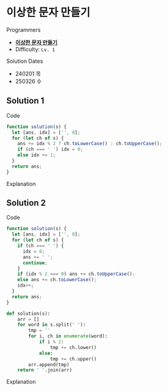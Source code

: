 # 이상한 문자 만들기

Programmers

- **[이상한 문자 만들기](https://school.programmers.co.kr/learn/courses/30/lessons/12930)**
- Difficulty: `Lv. 1`

Solution Dates

- 240201 목
- 250326 수

## Solution 1

Code

```javascript
function solution(s) {
  let [ans, idx] = ['', 0];
  for (let ch of s) {
    ans += idx % 2 ? ch.toLowerCase() : ch.toUpperCase();
    if (ch === ' ') idx = 0;
    else idx += 1;
  }
  return ans;
}
```

Explanation

## Solution 2

Code

```javascript
function solution(s) {
  let [ans, idx] = ['', 0];
  for (let ch of s) {
    if (ch === ' ') {
      idx = 0;
      ans += ' ';
      continue;
    }
    if (idx % 2 === 0) ans += ch.toUpperCase();
    else ans += ch.toLowerCase();
    idx++;
  }
  return ans;
}
```

```python
def solution(s):
    arr = []
    for word in s.split(' '):
        tmp = ''
        for i, ch in enumerate(word):
            if i % 2:
                tmp += ch.lower()
            else:
                tmp += ch.upper()
        arr.append(tmp)
    return ' '.join(arr)
```

Explanation
